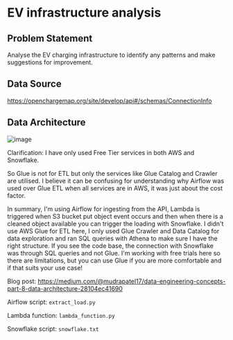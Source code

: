 # EV infrastructure analysis

## Problem Statement 
Analyse the EV charging infrastructure to identify any patterns and make suggestions for improvement.
## Data Source
https://openchargemap.org/site/develop/api#/schemas/ConnectionInfo

## Data Architecture
![image](https://github.com/mudrap17/ev-pattern-analysis/assets/76879120/4e7a0d89-851e-4152-9d72-8ada3c911014)


Clarification: I have only used Free Tier services in both AWS and Snowflake.

So Glue is not for ETL but only the services like Glue Catalog and Crawler are utilised. I believe it can be confusing for understanding why Airflow was used over Glue ETL when all services are in AWS, it was just about the cost factor.

In summary, I'm using Airflow for ingesting from the API, Lambda is triggered when S3 bucket put object event occurs and then when there is a cleaned object available you can trigger the loading with Snowflake. I didn't use AWS Glue for ETL here, I only used Glue Crawler and Data Catalog for data exploration and ran SQL queries with Athena to make sure I have the right structure. If you see the code base, the connection with Snowflake was through SQL queries and not Glue. I'm working with free trials here so there are limitations, but you can use Glue if you are more comfortable and if that suits your use case!

Blog post: https://medium.com/@mudrapatel17/data-engineering-concepts-part-8-data-architecture-28104ec41690

Airflow script: ``extract_load.py``

Lambda function: ``lambda_function.py``

Snowflake script: ``snowflake.txt``

